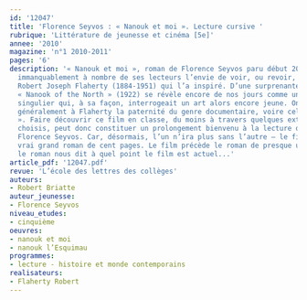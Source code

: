 ```yaml
---
id: '12047'
title: 'Florence Seyvos : « Nanouk et moi ». Lecture cursive '
rubrique: 'Littérature de jeunesse et cinéma [5e]'
annee: '2010'
magazine: 'n°1 2010-2011'
pages: '6'
description: '« Nanouk et moi », roman de Florence Seyvos paru début 2010, donnera
  immanquablement à nombre de ses lecteurs l’envie de voir, ou revoir, le film de
  Robert Joseph Flaherty (1884-1951) qui l’a inspiré. D’une surprenante modernité,
  « Nanook of the North » (1922) se révèle encore de nos jours comme un objet cinématographique
  singulier qui, à sa façon, interrogeait un art alors encore jeune. On attribue même
  généralement à Flaherty la paternité du genre documentaire, voire celle du « docufiction
  ». Faire découvrir ce film en classe, du moins à travers quelques extraits bien
  choisis, peut donc constituer un prolongement bienvenu à la lecture du livre de
  Florence Seyvos. Car, désormais, l’un n’ira plus sans l’autre – le film et le livre,
  vrai grand roman de cent pages. Le film précède le roman de presque un siècle, et
  le roman nous dit à quel point le film est actuel...'
article_pdf: '12047.pdf'
revue: 'L’école des lettres des collèges'
auteurs:
- Robert Briatte
auteur_jeunesse:
- Florence Seyvos
niveau_etudes:
- cinquième
oeuvres:
- nanouk et moi
- nanouk l’Esquimau
programmes:
- lecture - histoire et monde contemporains
realisateurs:
- Flaherty Robert
---
```

